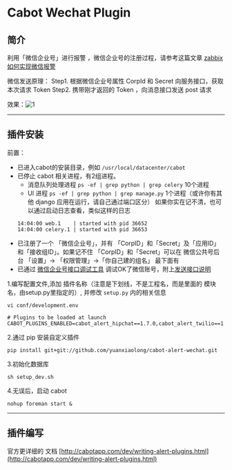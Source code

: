 Cabot Wechat Plugin
=====

## 简介

利用「微信企业号」进行报警 ，微信企业号的注册过程，请参考这篇文章 [zabbix如何实现微信报警](http://wuhf2015.blog.51cto.com/8213008/1688614)

微信发送原理：
Step1. 根据微信企业号属性 CorpId 和 Secret 向服务接口，获取本次请求 Token
Step2. 携带刚才返回的 Token ，向消息接口发送 post 请求

效果：![1](https://github.com/yuanxiaolong/cabot-alert-wechat/raw/master/img/wechat_alert.png)


---

## 插件安装

前置：
* 已进入cabot的安装目录，例如 ``` /usr/local/datacenter/cabot ```
* 已停止 cabot 相关进程，有2组进程。
    * 消息队列处理进程 ```ps -ef | grep python | grep celery``` 10个进程
    * UI 进程 ``` ps -ef | grep python | grep manage.py ``` 1个进程（或许你有其他 django 应用在运行，请自己通过端口区分）
  如果你实在记不清，也可以通过启动日志查看，类似这样的日志
  ```
  14:04:00 web.1    | started with pid 36652
  14:04:00 celery.1 | started with pid 36653
  ```
* 已注册了一个 「微信企业号」，并有 「CorpID」和「Secret」及「应用ID」和「接收组ID」。如果记不住 「CorpID」和「Secret」可以在 微信公共号后台
  「设置」-> 「权限管理」->「你自己建的组名」 最下面有
* 已通过 [微信企业号接口调试工具](http://qydev.weixin.qq.com/debug) 调试OK了微信账号，附上[发送接口说明](http://qydev.weixin.qq.com/wiki/index.php?title=%E6%B6%88%E6%81%AF%E7%B1%BB%E5%9E%8B%E5%8F%8A%E6%95%B0%E6%8D%AE%E6%A0%BC%E5%BC%8F)


1.编写配置文件,添加 插件名称（注意是下划线，不是工程名，而是里面的 模块名，由setup.py里指定的）, 并修改 ```setup.py``` 内的相关信息

```
vi conf/development.env

# Plugins to be loaded at launch
CABOT_PLUGINS_ENABLED=cabot_alert_hipchat==1.7.0,cabot_alert_twilio==1.6.1,cabot_alert_email==1.3.1,cabot_alert_wechat==0.0.1

```

2.通过 pip 安装自定义插件

```
pip install git+git://github.com/yuanxiaolong/cabot-alert-wechat.git
```

3.初始化数据库

```
sh setup_dev.sh
```

4.无误后，启动 cabot

``` nohup foreman start & ```

---

## 插件编写

官方更详细的 文档 [http://cabotapp.com/dev/writing-alert-plugins.html](http://cabotapp.com/dev/writing-alert-plugins.html)